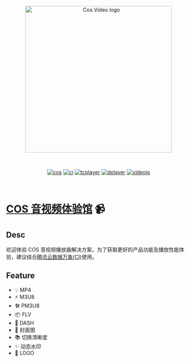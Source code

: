 <p align="center">
  <a href="https://cloud.tencent.com/act/pro/cos-video" target="_blank" rel="noopener noreferrer">
    <img width="400" src="https://upload-dianshi-1255598498.file.myqcloud.com/upload/nodir/%E4%B8%BB%E4%BD%93%E5%9B%BE%E5%BD%A2%E9%9D%99%E6%80%81%E5%9B%BE-a1f13b58aa5ddb94cad0e5f594100bb0d2d8ec42.png" alt="Cos Video logo">
  </a>
</p>
<br/>
<p align="center">
  <a href="https://cloud.tencent.com/product/cos"><img src="https://img.shields.io/badge/对象存储(cos)-docs-blue" alt="cos"></a>
    <a href="https://cloud.tencent.com/product/ci"><img src="https://img.shields.io/badge/数据万象(ci)-docs-red" alt="ci"></a>
  <a href="https://cloud.tencent.com/document/product/881/30818"><img src="https://img.shields.io/badge/tcplayer-docs-green" alt="tcplayer"></a>
  <a href="https://dplayer.js.org/"><img src="https://img.shields.io/badge/dplayer-docs-brightgreen" alt="dplayer"></a>
  <a href="https://videojs.com/"><img src="https://img.shields.io/badge/videojs-docs-red" alt="videojs"></a>
</p>
<br/>

# [COS 音视频体验馆](https://cloud.tencent.com/act/pro/cos-video) 📹

## Desc
欢迎体验 COS 音视频播放器解决方案，为了获取更好的产品功能及播放性能体验，建议结合[腾讯云数据万象(CI)](https://cloud.tencent.com/document/product/460/47503)使用。

## Feature

- 💡 MP4
- ⚡️ M3U8
- 🛠️ PM3U8
- 📦 FLV
- 🔩 DASH
- 🔑 封面图
- 📚 切换清晰度
- ✨ 动态水印
- 📰 LOGO

